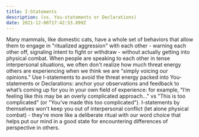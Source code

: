 ```yaml
---
title: I-Statements
description: (vs. You-statements or Declarations)
date: 2021-12-06T17:42:53.899Z
---
```

Many mammals, like domestic cats, have a whole set of behaviors that allow them to engage in "ritualized aggression" with each other - warning each other off, signaling intent to fight or withdraw - without actually getting into physical combat. When people are speaking to each other in tense interpersonal situations, we often don't realize how much threat energy others are experiencing when we think we are "simply voicing our opinions." Use I-statements to avoid the threat energy packed into You-statements or Declarations: anchor your observations and feedback to what’s coming up for you in your own field of experience: for example, "I’m feeling like this may be an overly complicated approach…" vs "This is too complicated" (or "You’ve made this too complicated"). I-statements by themselves won't keep you out of interpersonal conflict (let alone physical combat) - they're more like a deliberate ritual with our word choice that helps put our mind in a good state for encountering differences of perspective in others.